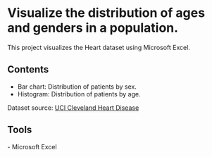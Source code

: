 # Visualize the distribution of ages and genders in a population.
This project visualizes the Heart dataset using Microsoft Excel.

## Contents
- Bar chart: Distribution of patients by sex.
- Histogram: Distribution of patients by age.

Dataset source: [UCI Cleveland Heart Disease](https://www.kaggle.com/datasets/cherngs/heart-disease-cleveland-uci)

## Tools
- Microsoft Excel